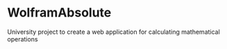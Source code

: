 # WolframAbsolute
University project to create a web application for calculating mathematical operations
